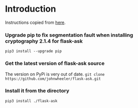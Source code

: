 # Introduction

Instructions copied from [here](https://github.com/aftersomemath/ENEE408I_Spring_2020_Echo_Balboa_Demo).

### Upgrade pip to fix segmentation fault when installing cryptography 2.1.4 for flask-ask
`pip3 install --upgrade pip`
### Get the latest version of flask-ask source
The version on PyPi is very out of date.
`git clone https://github.com/johnwheeler/flask-ask.git`
### Install it from the directory
`pip3 install ./flask-ask`
